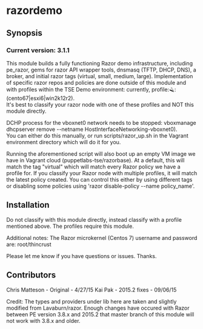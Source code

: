 # razordemo
## Synopsis
### Current version: 3.1.1

This module builds a fully functioning Razor demo infrastructure, including 
pe_razor, gems for razor API wrapper tools, dnsmasq (TFTP, DHCP, DNS), a broker, 
and initial razor tags (virtual, small, medium, large).  Implementation of 
specific razor repos and policies are done outside of this module and with profiles 
within the TSE Demo environment: currently, profile::razor::(cento67|esxi6|win2k12r2).  
It's best to classify your razor node with one of these profiles and NOT this module directly.

DCHP process for the vboxnet0 network needs to be stopped: 
vboxmanage dhcpserver remove --netname HostInterfaceNetworking-vboxnet0).  
You can either do this manually, or run scripts/razor_up.sh in the Vagrant environment 
directory which will do it for you.

Running the aforementioned script will also boot up an empty VM image we have in 
Vagrant cloud (puppetlabs-tse/razorbase).  At a default, this will match the 
tag "virtual" which will match every Razor policy we have a profile for.  If you 
classify your Razor node with multiple profiles, it will match the latest policy
created.  You can control this either by using different tags or disabling some policies
using 'razor disable-policy --name policy_name'.

## Installation

Do not classify with this module directly, instead classify with a profile mentioned above. 
The profiles require this module.

Additional notes:
The Razor microkernel (Centos 7) username and password are:
root/thincrust

Please let me know if you have questions or issues.  Thanks.


## Contributors
Chris Matteson - Original - 4/27/15 
Kai Pak - 2015.2 fixes - 09/06/15 

Credit: The types and providers under lib here are taken and slightly modified
from Lavaburn/razor. Enough changes have occured with Razor between PE version 
3.8.x and 2015.2 that master branch of this module will not work with 3.8.x 
and older.
